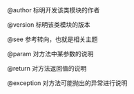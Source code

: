 @author 标明开发该类模块的作者

@version 标明该类模块的版本

@see 参考转向，也就是相关主题

@param 对方法中某参数的说明

@return 对方法返回值的说明

@exception 对方法可能抛出的异常进行说明